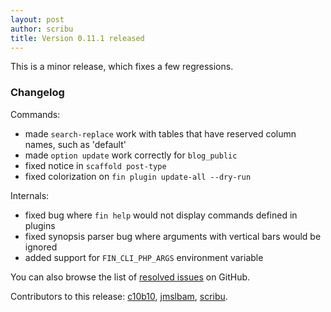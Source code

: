 ```yaml
---
layout: post
author: scribu
title: Version 0.11.1 released
---
```

This is a minor release, which fixes a few regressions.

### Changelog

Commands:

* made `search-replace` work with tables that have reserved column names, such as 'default'
* made `option update` work correctly for `blog_public`
* fixed notice in `scaffold post-type`
* fixed colorization on `fin plugin update-all --dry-run`

Internals:

* fixed bug where `fin help` would not display commands defined in plugins
* fixed synopsis parser bug where arguments with vertical bars would be ignored
* added support for `FIN_CLI_PHP_ARGS` environment variable

You can also browse the list of [resolved issues](https://github.com/fin-cli/fin-cli/issues?milestone=15&state=closed) on GitHub.

Contributors to this release: [c10b10](https://github.com/c10b10), [jmslbam](https://github.com/jmslbam), [scribu](https://github.com/scribu).
